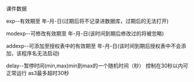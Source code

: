 课件数据

exp--有效期至 年-月-日(过期后将不记录进数据库，过期后的无法打开)

modexp--可修改有效期至 年-月-日(该时间到期后修改过的将被忽略)

addexp--可添加至授权表中的有效期至 年-月-日(该时间到期后授权表中不会添加，该程序名无法启动)

delay--暂停时间(min,max)min到max的一个随机时间（秒） 控制在30秒以内可正常运行 as3最多超时30秒
